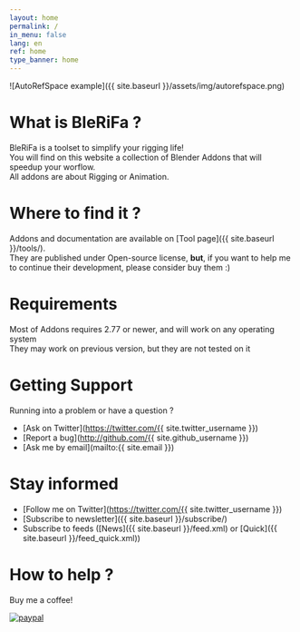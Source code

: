 ```yaml
---
layout: home
permalink: /
in_menu: false
lang: en
ref: home
type_banner: home
---
```


![AutoRefSpace example]({{ site.baseurl }}/assets/img/autorefspace.png)

# What is BleRiFa ?
BleRiFa is a toolset to simplify your rigging life!  
You will find on this website a collection of Blender Addons that will speedup your worflow.  
All addons are about Rigging or Animation.  
  
# Where to find it ?
Addons and documentation are available on [Tool page]({{ site.baseurl }}/tools/).  
They are published under Open-source license, **but**, if you want to help me to continue their development, please consider buy them :)

# Requirements
Most of Addons requires 2.77 or newer, and will work on any operating system  
They may work on previous version, but they are not tested on it

# Getting Support
Running into a problem or have a question ?  

* [Ask on Twitter](https://twitter.com/{{ site.twitter_username }})
* [Report a bug](http://github.com/{{ site.github_username }}) 
* [Ask me by email](mailto:{{ site.email }})

# Stay informed

* [Follow me on Twitter](https://twitter.com/{{ site.twitter_username }})
* [Subscribe to newsletter]({{ site.baseurl }}/subscribe/)
* Subscribe to feeds ([News]({{ site.baseurl }}/feed.xml) or [Quick]({{ site.baseurl }}/feed_quick.xml))

# How to help ?
Buy me a coffee!  
  
[![paypal](https://www.paypalobjects.com/en_US/i/btn/btn_donateCC_LG.gif)](https://www.paypal.com/cgi-bin/webscr?cmd=_s-xclick&hosted_button_id=VTKPLVRP3VV7J)
